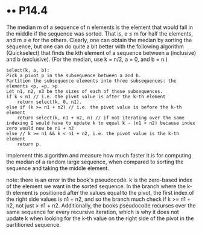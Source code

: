 # •• P14.4
The median m of a sequence of n elements is the element that would fall in the
middle if the sequence was sorted. That is, e ≤ m for half the elements, and m ≤ e
for the others. Clearly, one can obtain the median by sorting the sequence, but one
can do quite a bit better with the following algorithm (Quickselect) that finds the kth element of a
sequence between a (inclusive) and b (exclusive). (For the median, use k = n/2, a = 0,
and b = n.)
```
select(k, a, b):
Pick a pivot p in the subsequence between a and b.
Partition the subsequence elements into three subsequences: the elements <p, =p, >p
Let n1, n2, n3 be the sizes of each of these subsequences.
if k < n1 // i.e. the pivot value is after the k-th element
    return select(k, 0, n1).
else if (k >= n1 + n2) // i.e. the pivot value is before the k-th element
    return select(k, n1 + n2, n) // if not iterating over the same indexing I would have to update k to equal k - (n1 + n2) because index zero would now be n1 + n2
else // k >= n1 && k < n1 + n2, i.e. the pivot value is the k-th element
    return p.
```
Implement this algorithm and measure how much faster it is for computing the
median of a random large sequence, when compared to sorting the sequence and
taking the middle element.

note: there is an error in the book's pseudocode.
k is the zero-based index of the element we want in the sorted sequence.
In the branch where the k-th element is positioned after the values equal to the pivot,
the first index of the right side values is n1 + n2, and so the branch much check if k >= n1 + n2, 
not just > n1 + n2. 
Additionally, the books pseudocode recurses over the same sequence 
for every recursive iteration, which is why it does not update k 
when looking for the k-th value on the right side of the pivot 
in the partitioned sequence.
